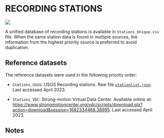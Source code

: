 # RECORDING STATIONS

![](recording_stations.png)

A unified database of recording stations is available in `Stations_Unique.csv` file.
When the same station data is found in multiple sources, the information from the highest priority source is preferred to avoid duplication.


## Reference datasets

The reference datasets were used in the following priority order:

- `Stations_USGS`: USGS Recording stations. Raw file [`stationlist.json`](https://earthquake.usgs.gov/product/shakemap/usp0006rew/atlas/1594167475099/download/stationlist.json). Last accessed April 2023.

- `Stations_VDC`: Strong-motion Virtual Data Center. Available online at: https://www.strongmotioncenter.org/vdc/scripts/download.plx?action=download&session=1682334468.38995. Last accessed April 2023.


## Notes
